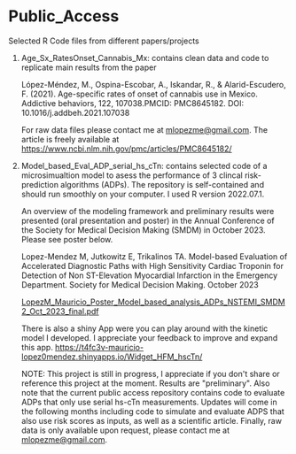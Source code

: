 # Public_Access
Selected R Code files from different papers/projects

1. Age_Sx_RatesOnset_Cannabis_Mx: contains clean data and code to replicate main results from the paper 
    
    López-Méndez, M., Ospina-Escobar, A., Iskandar, R., & Alarid-Escudero, F. (2021). Age-specific rates of onset of cannabis use in Mexico. Addictive behaviors, 122, 107038.PMCID: PMC8645182. 
    DOI: 10.1016/j.addbeh.2021.107038
   
    For raw data files please contact me at mlopezme@gmail.com. 
    The article is freely available at https://www.ncbi.nlm.nih.gov/pmc/articles/PMC8645182/

2. Model_based_Eval_ADP_serial_hs_cTn: contains selected code of a microsimualtion model to asess the performance of 3 clincal risk-prediction algorithms (ADPs). The repository is self-contained and should run smoothly on your computer. I used R version 2022.07.1.

    An overview of the modeling framework and preliminary results were presented (oral presentation and poster) in the Annual Conference of the Society for Medical Decision Making (SMDM) in October 2023. Please see poster below. 

    Lopez-Mendez M, Jutkowitz E, Trikalinos TA. Model-based Evaluation of Accelerated Diagnostic Paths with High Sensitivity Cardiac Troponin for Detection of Non ST-Elevation Myocardial Infarction in the Emergency Department. Society for Medical Decision Making. October 2023

    [LopezM_Mauricio_Poster_Model_based_analysis_ADPs_NSTEMI_SMDM2_Oct_2023_final.pdf](https://github.com/LopezM-Mauricio/Public_Access/files/13361400/LopezM_Mauricio_Poster_Model_based_analysis_ADPs_NSTEMI_SMDM2_Oct_2023_final.pdf)

    There is also a shiny App were you can play around with the kinetic model I developed. I appreciate your feedback to improve and expand this app.
    https://t4fc3v-mauricio-lopez0mendez.shinyapps.io/Widget_HFM_hscTn/
    

    NOTE: This project is still in progress, I appreciate if you don't share or reference this project at the moment. Results are "preliminary".
   Also note that the current public access repository  contains code to evaluate ADPs that only use serial hs-cTn measurements. Updates will come in the following months including code to 
   simulate and evaluate ADPS that also use risk scores as inputs, as well as a scientific article. Finally, raw data is only available upon request, please contact me at mlopezme@gmail.com. 

